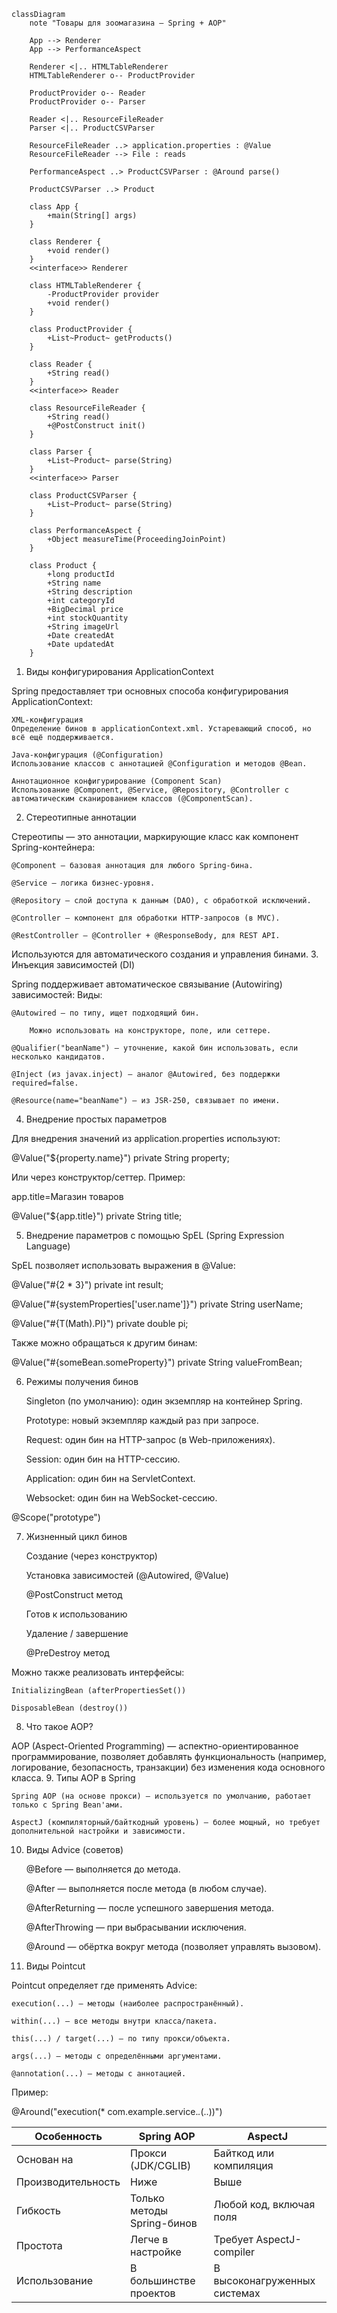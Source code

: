 
``` mermaid
classDiagram
    note "Товары для зоомагазина — Spring + AOP"
    
    App --> Renderer
    App --> PerformanceAspect

    Renderer <|.. HTMLTableRenderer
    HTMLTableRenderer o-- ProductProvider

    ProductProvider o-- Reader
    ProductProvider o-- Parser

    Reader <|.. ResourceFileReader
    Parser <|.. ProductCSVParser

    ResourceFileReader ..> application.properties : @Value
    ResourceFileReader --> File : reads

    PerformanceAspect ..> ProductCSVParser : @Around parse()

    ProductCSVParser ..> Product

    class App {
        +main(String[] args)
    }

    class Renderer {
        +void render()
    }
    <<interface>> Renderer

    class HTMLTableRenderer {
        -ProductProvider provider
        +void render()
    }

    class ProductProvider {
        +List~Product~ getProducts()
    }

    class Reader {
        +String read()
    }
    <<interface>> Reader

    class ResourceFileReader {
        +String read()
        +@PostConstruct init()
    }

    class Parser {
        +List~Product~ parse(String)
    }
    <<interface>> Parser

    class ProductCSVParser {
        +List~Product~ parse(String)
    }

    class PerformanceAspect {
        +Object measureTime(ProceedingJoinPoint)
    }

    class Product {
        +long productId
        +String name
        +String description
        +int categoryId
        +BigDecimal price
        +int stockQuantity
        +String imageUrl
        +Date createdAt
        +Date updatedAt
    }
```

1. Виды конфигурирования ApplicationContext

Spring предоставляет три основных способа конфигурирования ApplicationContext:

    XML-конфигурация
    Определение бинов в applicationContext.xml. Устаревающий способ, но всё ещё поддерживается.

    Java-конфигурация (@Configuration)
    Использование классов с аннотацией @Configuration и методов @Bean.

    Аннотационное конфигурирование (Component Scan)
    Использование @Component, @Service, @Repository, @Controller с автоматическим сканированием классов (@ComponentScan).

2. Стереотипные аннотации

Стереотипы — это аннотации, маркирующие класс как компонент Spring-контейнера:

    @Component — базовая аннотация для любого Spring-бина.

    @Service — логика бизнес-уровня.

    @Repository — слой доступа к данным (DAO), с обработкой исключений.

    @Controller — компонент для обработки HTTP-запросов (в MVC).

    @RestController — @Controller + @ResponseBody, для REST API.

Используются для автоматического создания и управления бинами.
3. Инъекция зависимостей (DI)

Spring поддерживает автоматическое связывание (Autowiring) зависимостей:
Виды:

    @Autowired — по типу, ищет подходящий бин.

        Можно использовать на конструкторе, поле, или сеттере.

    @Qualifier("beanName") — уточнение, какой бин использовать, если несколько кандидатов.

    @Inject (из javax.inject) — аналог @Autowired, без поддержки required=false.

    @Resource(name="beanName") — из JSR-250, связывает по имени.

4. Внедрение простых параметров

Для внедрения значений из application.properties используют:

@Value("${property.name}")
private String property;

Или через конструктор/сеттер. Пример:

app.title=Магазин товаров

@Value("${app.title}")
private String title;

5. Внедрение параметров с помощью SpEL (Spring Expression Language)

SpEL позволяет использовать выражения в @Value:

@Value("#{2 * 3}")
private int result;

@Value("#{systemProperties['user.name']}")
private String userName;

@Value("#{T(Math).PI}")
private double pi;

Также можно обращаться к другим бинам:

@Value("#{someBean.someProperty}")
private String valueFromBean;

6. Режимы получения бинов

    Singleton (по умолчанию): один экземпляр на контейнер Spring.

    Prototype: новый экземпляр каждый раз при запросе.

    Request: один бин на HTTP-запрос (в Web-приложениях).

    Session: один бин на HTTP-сессию.

    Application: один бин на ServletContext.

    Websocket: один бин на WebSocket-сессию.

@Scope("prototype")

7. Жизненный цикл бинов

    Создание (через конструктор)

    Установка зависимостей (@Autowired, @Value)

    @PostConstruct метод

    Готов к использованию

    Удаление / завершение

    @PreDestroy метод

Можно также реализовать интерфейсы:

    InitializingBean (afterPropertiesSet())

    DisposableBean (destroy())

8. Что такое AOP?

AOP (Aspect-Oriented Programming) — аспектно-ориентированное программирование, позволяет добавлять функциональность (например, логирование, безопасность, транзакции) без изменения кода основного класса.
9. Типы AOP в Spring

    Spring AOP (на основе прокси) — используется по умолчанию, работает только с Spring Bean'ами.

    AspectJ (компиляторный/байткодный уровень) — более мощный, но требует дополнительной настройки и зависимости.

10. Виды Advice (советов)

    @Before — выполняется до метода.

    @After — выполняется после метода (в любом случае).

    @AfterReturning — после успешного завершения метода.

    @AfterThrowing — при выбрасывании исключения.

    @Around — обёртка вокруг метода (позволяет управлять вызовом).

11. Виды Pointcut

Pointcut определяет где применять Advice:

    execution(...) — методы (наиболее распространённый).

    within(...) — все методы внутри класса/пакета.

    this(...) / target(...) — по типу прокси/объекта.

    args(...) — методы с определёнными аргументами.

    @annotation(...) — методы с аннотацией.

Пример:

@Around("execution(* com.example.service.*.*(..))")

| Особенность        | Spring AOP                 | AspectJ                      |
| ------------------ | -------------------------- | ---------------------------- |
| Основан на         | Прокси (JDK/CGLIB)         | Байткод или компиляция       |
| Производительность | Ниже                       | Выше                         |
| Гибкость           | Только методы Spring-бинов | Любой код, включая поля      |
| Простота           | Легче в настройке          | Требует AspectJ-compiler     |
| Использование      | В большинстве проектов     | В высоконагруженных системах |
